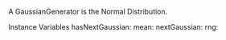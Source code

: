 A GaussianGenerator is the Normal Distribution.

Instance Variables
	hasNextGaussian:		<Object>
	mean:		<Object>
	nextGaussian:		<Object>
	rng:		<Object>
	standardDeviation:		<Object>

hasNextGaussian
	- xxxxx

mean
	- xxxxx

nextGaussian
	- xxxxx

rng
	- xxxxx

standardDeviation
	- xxxxx
